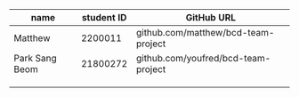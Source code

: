 | name    | student ID | GitHub URL                                   |
|---------|------------|----------------------------------------------|
| Matthew | 2200011    | github.com/matthew/bcd-team-project          |
| Park Sang Beom| 21800272 | github.com/youfred/bcd-team-project |
| |||
||||
||||
